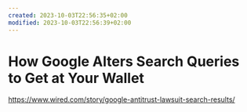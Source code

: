 ```yaml
---
created: 2023-10-03T22:56:35+02:00
modified: 2023-10-03T22:56:39+02:00
---
```


# How Google Alters Search Queries to Get at Your Wallet

https://www.wired.com/story/google-antitrust-lawsuit-search-results/
